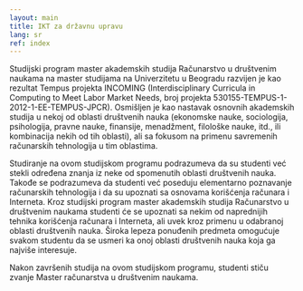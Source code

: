 ```yaml
---
layout: main
title: IKT za državnu upravu
lang: sr
ref: index
---
```


Studijski program master akademskih studija Računarstvo u društvenim naukama na master studijama na Univerzitetu u Beogradu razvijen je kao rezultat Tempus projekta INCOMING (Interdisciplinary Curricula in Computing to Meet Labor Market Needs, broj projekta 530155-TEMPUS-1-2012-1-EE-TEMPUS-JPCR). Osmišljen je kao nastavak osnovnih akademskih studija u nekoj od oblasti društvenih nauka (ekonomske nauke, sociologija, psihologija, pravne nauke, finansije, menadžment, filološke nauke, itd., ili kombinacija nekih od tih oblasti), ali sa fokusom na primenu savremenih računarskih tehnologija u tim oblastima.

Studiranje na ovom studijskom programu podrazumeva da su studenti već stekli određena znanja iz neke od spomenutih oblasti društvenih nauka. Takođe se podrazumeva da studenti već poseduju elementarno poznavanje računarskih tehnologija i da su upoznati sa osnovama korišćenja računara i Interneta. Kroz studijski program master akademskih studija Računarstvo u društvenim naukama studenti će se upoznati sa nekim od naprednijih tehnika korišćenja računara i Interneta, ali uvek kroz primenu u odabranoj oblasti društvenih nauka. Široka lepeza ponuđenih predmeta omogućuje svakom studentu da se usmeri ka onoj oblasti društvenih nauka koja ga najviše interesuje.

Nakon završenih studija na ovom studijskom programu, studenti stiču zvanje Master računarstva u društvenim naukama.